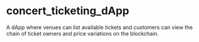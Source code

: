 # concert_ticketing_dApp
A dApp where venues can list available tickets and customers can view the chain of ticket owners and price variations on the blockchain.
